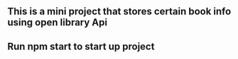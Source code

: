 ## This is a mini project that stores certain book info using open library Api 

## Run npm start to start up project